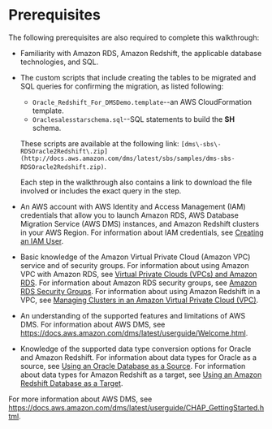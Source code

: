 # Prerequisites<a name="chap-rdsoracle2redshift.prerequisites"></a>

The following prerequisites are also required to complete this walkthrough:
+ Familiarity with Amazon RDS, Amazon Redshift, the applicable database technologies, and SQL\.
+ The custom scripts that include creating the tables to be migrated and SQL queries for confirming the migration, as listed following:
  +  `Oracle_Redshift_For_DMSDemo.template`\-\-an AWS CloudFormation template\.
  +  `Oraclesalesstarschema.sql`\-\-SQL statements to build the **SH** schema\.

    These scripts are available at the following link: ` [dms\-sbs\-RDSOracle2Redshift\.zip](http://docs.aws.amazon.com/dms/latest/sbs/samples/dms-sbs-RDSOracle2Redshift.zip) `\.

    Each step in the walkthrough also contains a link to download the file involved or includes the exact query in the step\.
+ An AWS account with AWS Identity and Access Management \(IAM\) credentials that allow you to launch Amazon RDS, AWS Database Migration Service \(AWS DMS\) instances, and Amazon Redshift clusters in your AWS Region\. For information about IAM credentials, see [Creating an IAM User](https://docs.aws.amazon.com/AmazonRDS/latest/UserGuide/CHAP_SettingUp.html#CHAP_SettingUp.IAM)\.
+ Basic knowledge of the Amazon Virtual Private Cloud \(Amazon VPC\) service and of security groups\. For information about using Amazon VPC with Amazon RDS, see [Virtual Private Clouds \(VPCs\) and Amazon RDS](https://docs.aws.amazon.com/AmazonRDS/latest/UserGuide/USER_VPC.html)\. For information about Amazon RDS security groups, see [Amazon RDS Security Groups](https://docs.aws.amazon.com/AmazonRDS/latest/UserGuide/Overview.RDSSecurityGroups.html)\. For information about using Amazon Redshift in a VPC, see [Managing Clusters in an Amazon Virtual Private Cloud \(VPC\)](https://docs.aws.amazon.com/redshift/latest/mgmt/managing-clusters-vpc.html)\.
+ An understanding of the supported features and limitations of AWS DMS\. For information about AWS DMS, see [https://docs\.aws\.amazon\.com/dms/latest/userguide/Welcome\.html](https://docs.aws.amazon.com/dms/latest/userguide/Welcome.html)\.
+ Knowledge of the supported data type conversion options for Oracle and Amazon Redshift\. For information about data types for Oracle as a source, see [Using an Oracle Database as a Source](https://docs.aws.amazon.com/dms/latest/userguide/CHAP_Source.Oracle.html)\. For information about data types for Amazon Redshift as a target, see [Using an Amazon Redshift Database as a Target](https://docs.aws.amazon.com/dms/latest/userguide/CHAP_Target.Redshift.html)\.

For more information about AWS DMS, see [https://docs\.aws\.amazon\.com/dms/latest/userguide/CHAP\_GettingStarted\.html](https://docs.aws.amazon.com/dms/latest/userguide/CHAP_GettingStarted.html)\.